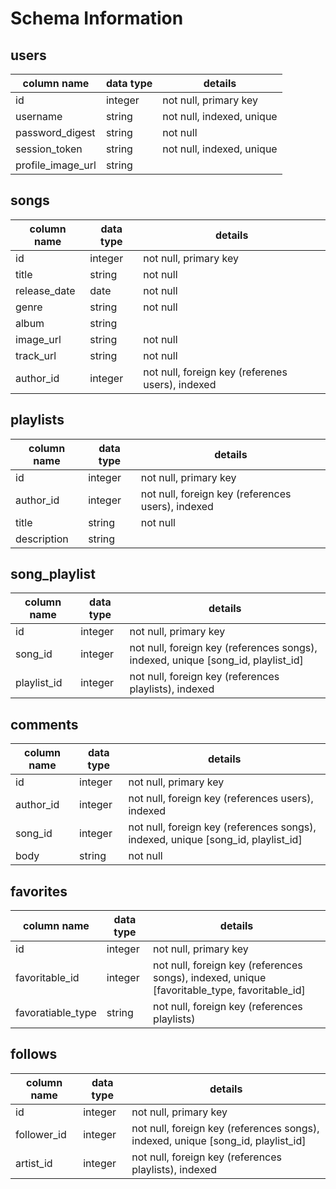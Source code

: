 # Schema Information

## users
column name      | data type | details
-----------------|-----------|-----------------------
id               | integer   | not null, primary key
username         | string    | not null, indexed, unique
password_digest  | string    | not null
session_token    | string    | not null, indexed, unique
profile_image_url| string    |

## songs
column name | data type | details
------------|-----------|-----------------------
id          | integer   | not null, primary key
title       | string    | not null
release_date| date      | not null
genre       | string    | not null
album       | string    |
image_url   | string    | not null
track_url   | string    | not null
author_id   | integer   | not null, foreign key (referenes users), indexed

## playlists
column name | data type | details
------------|-----------|-----------------------
id          | integer   | not null, primary key
author_id   | integer   | not null, foreign key (references users), indexed
title       | string    | not null
description | string    |

## song_playlist
column name | data type | details
------------|-----------|-----------------------
id          | integer   | not null, primary key
song_id     | integer   | not null, foreign key (references songs), indexed, unique [song_id, playlist_id]
playlist_id | integer   | not null, foreign key (references playlists), indexed

## comments
column name | data type | details
------------|-----------|-----------------------
id          | integer   | not null, primary key
author_id   | integer   | not null, foreign key (references users), indexed
song_id     | integer   | not null, foreign key (references songs), indexed, unique [song_id, playlist_id]
body        | string    | not null

## favorites
column name      | data type | details
-----------------|-----------|-----------------------
id               | integer   | not null, primary key
favoritable_id   | integer   | not null, foreign key (references songs), indexed, unique [favoritable_type, favoritable_id]
favoratiable_type| string    | not null, foreign key (references playlists)

## follows
column name | data type | details
------------|-----------|-----------------------
id          | integer   | not null, primary key
follower_id | integer   | not null, foreign key (references songs), indexed, unique [song_id, playlist_id]
artist_id   | integer   | not null, foreign key (references playlists), indexed
